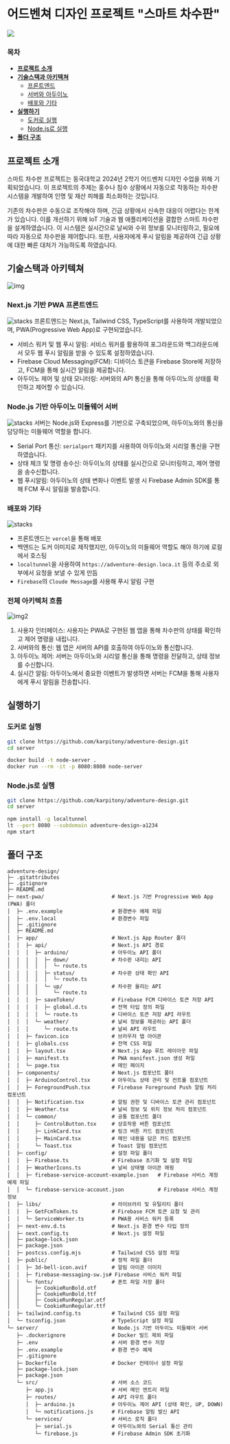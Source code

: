# 어드벤쳐 디자인 프로젝트 "스마트 차수판"

<img src="/img/screenshot01.png"/>

### 목차
- [**프로젝트 소개**](#프로젝트-소개)
- [**기술스택과 아키텍쳐**](#기술스택과-아키텍쳐)
   - [프론트엔드](#프론트엔드)
   - [서버와 아두이노](#서버와-아두이노)
   - [배포와 기타](#배포와-기타)
- [**실행하기**](#실행하기)
   - [도커로 실행](#도커로-실행)
   - [Node.js로 실행](#nodejs로-실행)
- [**폴더 구조**](#폴더-구조)

## 프로젝트 소개
스마트 차수판 프로젝트는 동국대학교 2024년 2학기 어드벤처 디자인 수업을 위해 기획되었습니다. 이 프로젝트의 주제는 홍수나 침수 상황에서 자동으로 작동하는 차수판 시스템을 개발하여 인명 및 재산 피해를 최소화하는 것입니다.

기존의 차수판은 수동으로 조작해야 하며, 긴급 상황에서 신속한 대응이 어렵다는 한계가 있습니다. 이를 개선하기 위해 IoT 기술과 웹 애플리케이션을 결합한 스마트 차수판을 설계하였습니다. 이 시스템은 실시간으로 날씨와 수위 정보를 모니터링하고, 필요에 따라 자동으로 차수판을 제어합니다. 또한, 사용자에게 푸시 알림을 제공하여 긴급 상황에 대한 빠른 대처가 가능하도록 하였습니다.

## 기술스택과 아키텍쳐
![img](/img/architecture.png)

### Next.js 기반 PWA 프론트엔드
![stacks](https://go-skill-icons.vercel.app/api/icons?i=nextjs,tailwindcss,typescript)
프론트엔드는 Next.js, Tailwind CSS, TypeScript를 사용하여 개발되었으며, PWA(Progressive Web App)로 구현되었습니다.
- 서비스 워커 및 웹 푸시 알림: 서비스 워커를 활용하여 포그라운드와 백그라운드에서 모두 웹 푸시 알림을 받을 수 있도록 설정하였습니다.
- Firebase Cloud Messaging(FCM): 디바이스 토큰을 Firebase Store에 저장하고, FCM을 통해 실시간 알림을 제공합니다.
- 아두이노 제어 및 상태 모니터링: 서버와의 API 통신을 통해 아두이노의 상태를 확인하고 제어할 수 있습니다.

### Node.js 기반 아두이노 미들웨어 서버
![stacks](https://go-skill-icons.vercel.app/api/icons?i=javascript,nodejs,express,arduino)
서버는 Node.js와 Express를 기반으로 구축되었으며, 아두이노와의 통신을 담당하는 미들웨어 역할을 합니다.
- Serial Port 통신: `serialport` 패키지를 사용하여 아두이노와 시리얼 통신을 구현하였습니다.
- 상태 체크 및 명령 송수신: 아두이노의 상태를 실시간으로 모니터링하고, 제어 명령을 송수신합니다.
- 웹 푸시알림: 아두이노의 상태 변화나 이벤트 발생 시 Firebase Admin SDK를 통해 FCM 푸시 알림을 발송합니다.

### 배포와 기타
![stacks](https://go-skill-icons.vercel.app/api/icons?i=vercel,docker,firebase)
- 프론트엔드는 `vercel`을 통해 배포
- 백엔드는 도커 이미지로 제작했지만, 아두이노의 미들웨어 역할도 해야 하기에 로컬에서 호스팅
- `localtunnel`을 사용하여 `https://adventure-design.loca.it` 등의 주소로 외부에서 요청을 보낼 수 있게 만듬
- `Firebase`의 `Cloude Message`를 사용해 푸시 알림 구현

### 전체 아키텍처 흐름

![img2](/img/architecture2.png)

1. 사용자 인터페이스: 사용자는 PWA로 구현된 웹 앱을 통해 차수판의 상태를 확인하고 제어 명령을 내립니다.
2. 서버와의 통신: 웹 앱은 서버의 API를 호출하여 아두이노와 통신합니다.
3. 아두이노 제어: 서버는 아두이노와 시리얼 통신을 통해 명령을 전달하고, 상태 정보를 수신합니다.
4. 실시간 알림: 아두이노에서 중요한 이벤트가 발생하면 서버는 FCM을 통해 사용자에게 푸시 알림을 전송합니다.

## 실행하기

### 도커로 실행
```sh
git clone https://github.com/karpitony/adventure-design.git
cd server

docker build -t node-server .
docker run --rm -it -p 8080:8080 node-server
```

### Node.js로 실행
```sh
git clone https://github.com/karpitony/adventure-design.git
cd server

npm install -g localtunnel
lt --port 8080 --subdomain adventure-design-a1234
npm start
```

## 폴더 구조
```
adventure-design/
├─ .gitattributes
├─ .gitignore
├─ README.md
├─ next-pwa/                      # Next.js 기반 Progressive Web App (PWA) 폴더
│  ├─ .env.example                # 환경변수 예제 파일
│  ├─ .env.local                  # 환경변수 파일
│  ├─ .gitignore
│  ├─ README.md
│  ├─ app/                        # Next.js App Router 폴더
│  │  ├─ api/                     # Next.js API 경로
│  │  │  ├─ arduino/              # 아두이노 API 폴더
│  │  │  │  ├─ down/              # 차수판 내리는 API
│  │  │  │  │  └─ route.ts
│  │  │  │  ├─ status/            # 차수판 상태 확인 API
│  │  │  │  │  └─ route.ts
│  │  │  │  └─ up/                # 차수판 올리는 API
│  │  │  │     └─ route.ts
│  │  │  ├─ saveToken/            # Firebase FCM 디바이스 토큰 저장 API
│  │  │  │  ├─ global.d.ts        # 전역 타입 정의 파일
│  │  │  │  └─ route.ts           # 디바이스 토큰 저장 API 라우트
│  │  │  └─ weather/              # 날씨 정보를 제공하는 API 폴더
│  │  │     └─ route.ts           # 날씨 API 라우트
│  │  ├─ favicon.ico              # 브라우저 탭 아이콘
│  │  ├─ globals.css              # 전역 CSS 파일
│  │  ├─ layout.tsx               # Next.js App 루트 레이아웃 파일
│  │  ├─ manifest.ts              # PWA manifest.json 생성 파일
│  │  └─ page.tsx                 # 메인 페이지
│  ├─ components/                 # Next.js 컴포넌트 폴더
│  │  ├─ ArduinoControl.tsx       # 아두이노 상태 관리 및 컨트롤 컴포넌트
│  │  ├─ ForegroundPush.tsx       # Firebase Foreground Push 알림 처리 컴포넌트
│  │  ├─ Notification.tsx         # 알림 권한 및 디바이스 토큰 관리 컴포넌트
│  │  ├─ Weather.tsx              # 날씨 정보 및 위치 정보 처리 컴포넌트
│  │  └─ common/                  # 공통 컴포넌트 폴더
│  │     ├─ ControlButton.tsx     # 상호작용 버튼 컴포넌트
│  │     ├─ LinkCard.tsx          # 링크 버튼 카드 컴포넌트
│  │     ├─ MainCard.tsx          # 메인 내용을 담은 카드 컴포넌트
│  │     └─ Toast.tsx             # Toast 알림 컴포넌트
│  ├─ config/                     # 설정 파일 폴더
│  │  ├─ Firebase.ts              # Firebase 초기화 및 설정 파일
│  │  ├─ WeatherIcons.ts          # 날씨 상태별 아이콘 매핑
│  │  ├─ firebase-service-account-example.json   # Firebase 서비스 계정 예제 파일
│  │  └─ firebase-service-account.json           # Firebase 서비스 계정 정보
│  ├─ libs/                       # 라이브러리 및 유틸리티 폴더
│  │  ├─ GetFcmToken.ts           # Firebase FCM 토큰 요청 및 관리
│  │  └─ ServiceWorker.ts         # PWA용 서비스 워커 등록
│  ├─ next-env.d.ts               # Next.js 환경 변수 타입 정의
│  ├─ next.config.ts              # Next.js 설정 파일
│  ├─ package-lock.json
│  ├─ package.json
│  ├─ postcss.config.mjs          # Tailwind CSS 설정 파일
│  ├─ public/                     # 정적 파일 폴더
│  │  ├─ 3d-bell-icon.avif        # 알림 아이콘 이미지
│  │  ├─ firebase-messaging-sw.js# Firebase 서비스 워커 파일
│  │  └─ fonts/                   # 폰트 파일 저장 폴더
│  │     ├─ CookieRunBold.otf
│  │     ├─ CookieRunBold.ttf
│  │     ├─ CookieRunRegular.otf
│  │     └─ CookieRunRegular.ttf
│  ├─ tailwind.config.ts          # Tailwind CSS 설정 파일
│  └─ tsconfig.json               # TypeScript 설정 파일
└─ server/                        # Node.js 기반 아두이노 미들웨어 서버
   ├─ .dockerignore               # Docker 빌드 제외 파일
   ├─ .env                        # 서버 환경 변수 저장
   ├─ .env.example                # 환경 변수 예제
   ├─ .gitignore
   ├─ Dockerfile                  # Docker 컨테이너 설정 파일
   ├─ package-lock.json
   ├─ package.json
   └─ src/                        # 서버 소스 코드
      ├─ app.js                   # 서버 메인 엔트리 파일
      ├─ routes/                  # API 라우트 폴더
      │  ├─ arduino.js            # 아두이노 제어 API (상태 확인, UP, DOWN)
      │  └─ notifications.js      # Firebase 알림 발신 API
      └─ services/                # 서비스 로직 폴더
         ├─ serial.js             # 아두이노와의 Serial 통신 관리
         └─ firebase.js           # Firebase Admin SDK 초기화
```